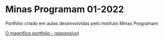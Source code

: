 # Minas Programam 01-2022

Portfólio criado em aulas desenvolvidas pelo Instituto Minas Programam

[O magnifico portfolio - responsivo](https://dand-e.github.io/portfolio-mp/))
